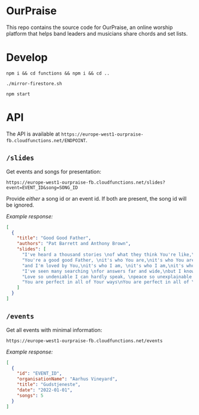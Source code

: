 # OurPraise

This repo contains the source code for OurPraise, an online worship platform that helps band leaders and musicians share chords and set lists.

# Develop

`npm i && cd functions && npm i && cd ..`

`./mirror-firestore.sh`

`npm start`

# API

The API is available at `https://europe-west1-ourpraise-fb.cloudfunctions.net/ENDPOINT`.

## `/slides`

Get events and songs for presentation:

`https://europe-west1-ourpraise-fb.cloudfunctions.net/slides?event=EVENT_ID&song=SONG_ID`

Provide _either_ a song id or an event id. If both are present, the song id will be ignored.

_Example response:_

```json
[
  {
    "title": "Good Good Father",
    "authors": "Pat Barrett and Anthony Brown",
    "slides": [
      "I've heard a thousand stories \nof what they think You're like,\nbut I've heard the tender whisper\nof love in the dead of night\nYou tell me that You're pleased \nand that I'm never alone ",
      "You're a good good Father, \nit's who You are,\nit's who You are,\nit's who You are",
      "and I'm loved by You,\nit's who I am, \nit's who I am,\nit's who I am ",
      "I've seen many searching \nfor answers far and wide,\nbut I know we're all searching \nfor answers only You provide,\n'cause You know just what we need \nbefore we say a word ",
      "Love so undeniable I can hardly speak, \npeace so unexplainable I can hardly think. \nAs you call me deeper still,\nas you call me deeper still,\nas you call me deeper still,\ninto Love Love Love ",
      "You are perfect in all of Your ways\nYou are perfect in all of Your ways\nYou are perfect in all of Your ways to us  \n"
    ]
  }
]
```

## `/events`

Get all events with minimal information:

`https://europe-west1-ourpraise-fb.cloudfunctions.net/events`

_Example response:_

```json
[
  {
    "id": "EVENT_ID",
    "organisationName": "Aarhus Vineyard",
    "title": "Gudstjeneste",
    "date": "2022-01-01",
    "songs": 5
  }
]
```
